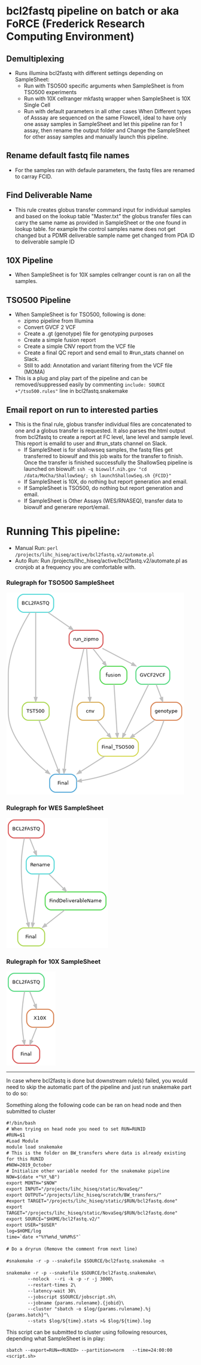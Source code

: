 # bcl2fastq pipeline on batch or aka FoRCE (Frederick Research Computing Environment)
## Demultiplexing
- Runs illumina bcl2fastq with different settings depending on SampleSheet:
	- Run with TSO500 specific arguments when SampleSheet is from TSO500 experiments
	- Run with 10X cellranger mkfastq wrapper when SampleSheet is 10X Single Cell 
	- Run with default parameters in all other cases
		When Different types of Asssay are sequenced on the same Flowcell, ideal to have only one assay samples in SampleSheet and let this pipeline ran for 1 assay, then rename the output folder and Change the SampleSheet for other assay samples and manually launch this pipeline.
## Rename default fastq file names
- For the samples ran with defaule parameters, the fastq files are renamed to carray FCID.
## Find Deliverable Name
- This rule creates globus transfer command input for individual samples and based on the lookup table "Master.txt" the globus transfer files can carry the same name as provided in SampleSheet or the one found in lookup table. for example the control samples name does not get changed but a PDMR deliverable sample name get changed from PDA ID to deliverable sample ID
## 10X Pipeline
- When SampleSheet is for 10X samples cellranger count is ran on all the samples.
## TSO500 Pipeline
- When SampleSheet is for TSO500, following is done:
	- zipmo pipeline from Illumina
	- Convert GVCF 2 VCF
	- Create a .gt (genotype) file for genotyping purposes
	- Create a simple fusion report
	- Create a simple CNV report from the VCF file
	- Create a final QC report and send email to #run_stats channel on Slack.
	- Still to add: Annotation and variant filtering from the VCF file (MOMA)	
- This is a plug and play part of the pipeline and can be removed/suppressed easily by commenting `include: SOURCE +"/tso500.rules"` line in bcl2fastq.snakemake
## Email report on run to interested parties
- This is the final rule, globus transfer individual files are concatenated to one and a globus transfer is requested. It also parses the html output from bcl2fastq to create a report at FC level, lane level and sample level. This report is emaild to user and #run_stats channel on Slack.
	- If SampleSheet is for shallowseq samples, the fastq files get transferred to biowulf and this job waits for the transfer to finish. Once the transfer is finished successfully the ShallowSeq pipeline is launched on biowulf:
		`ssh -q biowulf.nih.gov "cd /data/MoCha/ShallowSeq/; sh launchShallowSeq.sh {FCID}"`
	- If SampleSheet is 10X, do nothing but report generation and email.
	- If SampleSheet is TSO500, do nothing but report generation and email.
	- If SampleSheet is Other Assays (WES/RNASEQ), transfer data to biowulf and generare report/email.
# Running This pipeline:
- Manual Run:
	`perl /projects/lihc_hiseq/active/bcl2fastq.v2/automate.pl`
- Auto Run:
	Run /projects/lihc_hiseq/active/bcl2fastq.v2/automate.pl as cronjob at a frequency you are comfortable with. 


### Rulegraph for TSO500 SampleSheet
![alt tag](TSO500_rulegraph.png)

### Rulegraph for WES SampleSheet
![alt tag](WES_rulegraph.png)

### Rulegraph for 10X SampleSheet
![alt tag](10X_rulegraph.png)

------------------------------------------------------------------------

In case where bcl2fastq is done but downstream rule(s) failed, you would need to skip the automatic part of the pipeline and just run snakemake part to do so:	

Something along the following code can be ran on head node and then submitted to cluster	
```
#!/bin/bash
# When trying on head node you need to set RUN=RUNID
#RUN=$1
#Load Module 
module load snakemake
# This is the folder on BW_transfers where data is already existing for this RUNID
#NOW=2019_October
# Initialize other variable needed for the snakemake pipeline
NOW=$(date +"%Y_%B")
export MONTH="$NOW"
export INPUT="/projects/lihc_hiseq/static/NovaSeq/"
export OUTPUT="/projects/lihc_hiseq/scratch/BW_transfers/"
#export TARGET="/projects/lihc_hiseq/static/$RUN/bcl2fastq.done"
export TARGET="/projects/lihc_hiseq/static/NovaSeq/$RUN/bcl2fastq.done"
export SOURCE="$HOME/bcl2fastq.v2/"
export USER="$USER"
log=$HOME/log
time=`date +"%Y%m%d_%H%M%S"`

# Do a dryrun (Remove the comment from next line)

#snakemake -r -p --snakefile $SOURCE/bcl2fastq.snakemake -n

snakemake -r -p --snakefile $SOURCE/bcl2fastq.snakemake\
        --nolock  --ri -k -p -r -j 3000\
        --restart-times 2\
        --latency-wait 30\
        --jobscript $SOURCE/jobscript.sh\
        --jobname {params.rulename}.{jobid}\
        --cluster "sbatch -o $log/{params.rulename}.%j  {params.batch}"\
        --stats $log/${time}.stats >& $log/${time}.log
```
This script can be submitted to cluster using following resources, depending what SampleSheet is in play:
```
sbatch --export=RUN=<RUNID> --partition=norm   --time=24:00:00 <script.sh>
```

